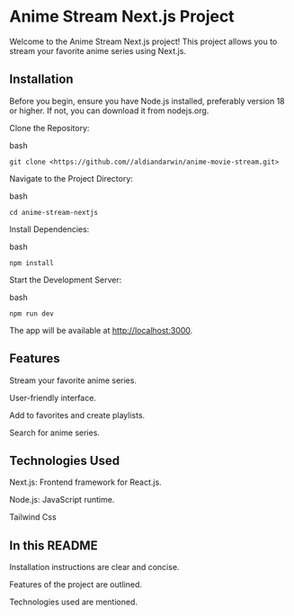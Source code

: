 # Anime Stream Next.js Project

Welcome to the Anime Stream Next.js project! This project allows you to stream your favorite anime series using Next.js.

## Installation

Before you begin, ensure you have Node.js installed, preferably version 18 or higher. If not, you can download it from nodejs.org.

Clone the Repository:

bash

```Copy code
git clone <https://github.com//aldiandarwin/anime-movie-stream.git>
```

Navigate to the Project Directory:

bash

```Copy code
cd anime-stream-nextjs
```

Install Dependencies:

bash

```Copy code
npm install
```

Start the Development Server:

bash

```Copy code
npm run dev
```

The app will be available at <http://localhost:3000>.

## Features

Stream your favorite anime series.

User-friendly interface.

Add to favorites and create playlists.

Search for anime series.

## Technologies Used

Next.js: Frontend framework for React.js.

Node.js: JavaScript runtime.

Tailwind Css

## In this README

Installation instructions are clear and concise.

Features of the project are outlined.

Technologies used are mentioned.
